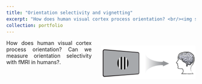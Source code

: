 ```yaml
---
title: "Orientation selectivity and vignetting"
excerpt: "How does human visual cortex process orientation? <br/><img src='/images/brain_and_grating.png'>"
collection: portfolio
---
```



<img style="float:right ;padding: 15px 0px 15px 25px ;max-width:50%; max-height:50%;" src="/images/brain_and_grating.png"/>
<p style="text-align: justify">
How does human visual cortex process orientation? Can we measure orientation selectivity with fMRI in humans?.</p>

